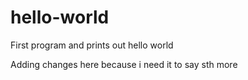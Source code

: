 # hello-world
First program and prints out hello world

Adding changes here because i need it to say sth more

